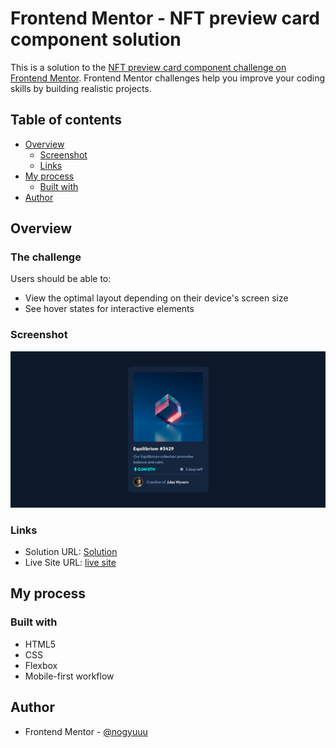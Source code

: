 # Frontend Mentor - NFT preview card component solution

This is a solution to the [NFT preview card component challenge on Frontend Mentor](https://www.frontendmentor.io/challenges/nft-preview-card-component-SbdUL_w0U). Frontend Mentor challenges help you improve your coding skills by building realistic projects. 

## Table of contents

- [Overview](#overview)
  - [Screenshot](#screenshot)
  - [Links](#links)
- [My process](#my-process)
  - [Built with](#built-with)
- [Author](#author)

## Overview

### The challenge

Users should be able to:

- View the optimal layout depending on their device's screen size
- See hover states for interactive elements

### Screenshot

![](./screenshot.png)


### Links

- Solution URL: [Solution](https://github.com/nogyuuu/NFT-preview-card-FrontEndMentor)
- Live Site URL: [live site](https://your-live-site-url.com)

## My process

### Built with

- HTML5
- CSS
- Flexbox
- Mobile-first workflow

## Author

- Frontend Mentor - [@nogyuuu](https://www.frontendmentor.io/profile/nogyuuu)

